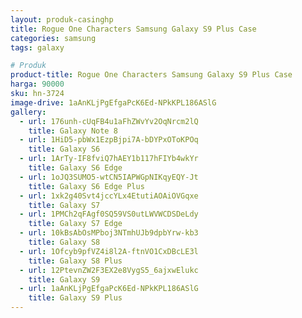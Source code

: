 ```yaml
---
layout: produk-casinghp
title: Rogue One Characters Samsung Galaxy S9 Plus Case
categories: samsung
tags: galaxy

# Produk
product-title: Rogue One Characters Samsung Galaxy S9 Plus Case
harga: 90000
sku: hn-3724
image-drive: 1aAnKLjPgEfgaPcK6Ed-NPkKPL186ASlG
gallery:
  - url: 176unh-cUqFB4u1aFhZWvYv2OqNrcm2lQ
    title: Galaxy Note 8
  - url: 1HiD5-pbWx1EzpBjpi7A-bDYPxOToKPOq
    title: Galaxy S6
  - url: 1ArTy-IF8fviQ7hAEY1b117hFIYb4wkYr
    title: Galaxy S6 Edge
  - url: 1oJQ3SUMO5-wtCN5IAPWGpNIKqyEQY-Jt
    title: Galaxy S6 Edge Plus
  - url: 1xk2g40Svt4jccYLx4EtutiAOAiOVGqxe
    title: Galaxy S7
  - url: 1PMCh2qFAgf0SQ59VS0utLWVWCDSDeLdy
    title: Galaxy S7 Edge
  - url: 10kBsAbOsMPboj3NTmhUJb9dpbYrw-kb3
    title: Galaxy S8
  - url: 1Ofcyb9pfVZ4i8l2A-ftnVO1CxDBcLE3l
    title: Galaxy S8 Plus
  - url: 12PtevnZW2F3EX2e8VygS5_6ajxwElukc
    title: Galaxy S9
  - url: 1aAnKLjPgEfgaPcK6Ed-NPkKPL186ASlG
    title: Galaxy S9 Plus
---
```

